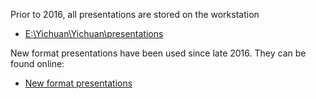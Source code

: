 Prior to 2016, all presentations are stored on the workstation

- [E:\Yichuan\Yichuan\presentations](E:\Yichuan\Yichuan\presentations)

New format presentations have been used since late 2016. They can be found online:

- [New format presentations](https://yichuans.github.io/presentation/)

